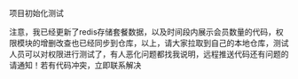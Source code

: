 项目初始化测试



注意，我已经更新了redis存储套餐数据，以及时间段内展示会员数量的代码，权限模块的增删改查也已经同步到仓库，以上，请大家拉取到自己的本地仓库，测试人员可以对权限进行测试了，有人恶化问题都找我说明，远程推送代码还有问题的请通知！若有代码冲突，立即联系解决